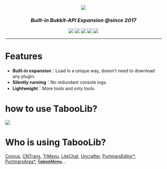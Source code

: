 
<p align="center">
  <img src="https://i.loli.net/2019/07/06/5d1f802426f2a12175.png">
</p>
<h3 align="center"><i>Built-in Bukkit-API Expansion @since 2017</i></h3>
<p align="center">
  <a>
    <img src="https://img.shields.io/github/license/bkm016/taboolib.svg">
  </a>
  <a>
    <img src="https://img.shields.io/github/downloads/Bkm016/TabooLib/total.svg">
  </a>
  <a>
    <img src="https://img.shields.io/github/languages/code-size/bkm016/taboolib.svg">
  </a>
  <a>
    <img src="https://img.shields.io/github/release/Bkm016/TabooLib.svg">
  </a>
  <a>
    <img src="https://img.shields.io/badge/Bukkit-1.8~1.14-blue.svg">
  </a>
</p>

---
# Features

+ **Built-in expansion**：Load in a unique way, doesn't need to download any plugin.
+ **Silently running**：No redundant console logs.
+ **Lightweight**：More tools and only tools.

# how to use TabooLib?

[![](https://i.loli.net/2019/10/06/aPimqXFnGRDeMbv.jpg)](https://bkm016.github.io/TabooLib/#/)

# Who is using TabooLib?

[Cronus](https://www.mcbbs.net/thread-894452-1-1.html), [CNTrans](https://www.mcbbs.net/thread-904556-1-1.html), [TrMenu](https://www.mcbbs.net/thread-918078-1-1.html), [LiteChat](https://www.mcbbs.net/thread-903335-1-1.html), [Uncrafter](https://www.mcbbs.net/thread-903916-1-1.html), [PurtmarsEditor*](https://www.mcbbs.net/thread-850862-1-1.html), [PurtmarsArea*](https://www.mcbbs.net/thread-840912-1-1.html), [<s>TabooMenu</s>](https://www.mcbbs.net/thread-798904-1-1.html)...
